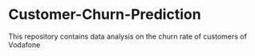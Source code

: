 # Customer-Churn-Prediction
This repository contains data analysis on the churn rate of customers of Vodafone
